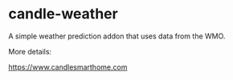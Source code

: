# candle-weather
A simple weather prediction addon that uses data from the WMO.

More details:

https://www.candlesmarthome.com
